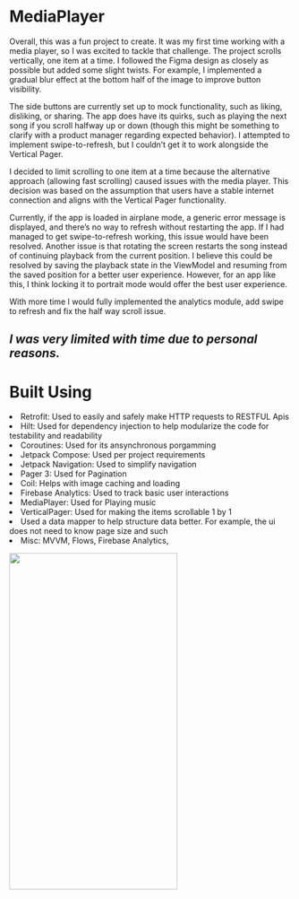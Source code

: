 # MediaPlayer
Overall, this was a fun project to create. It was my first time working with a media player, so I was excited to tackle that challenge. The project scrolls vertically, one item at a time. I followed the Figma design as closely as possible but added some slight twists. For example, I implemented a gradual blur effect at the bottom half of the image to improve button visibility.

The side buttons are currently set up to mock functionality, such as liking, disliking, or sharing. The app does have its quirks, such as playing the next song if you scroll halfway up or down (though this might be something to clarify with a product manager regarding expected behavior). I attempted to implement swipe-to-refresh, but I couldn’t get it to work alongside the Vertical Pager.

I decided to limit scrolling to one item at a time because the alternative approach (allowing fast scrolling) caused issues with the media player. This decision was based on the assumption that users have a stable internet connection and aligns with the Vertical Pager functionality.

Currently, if the app is loaded in airplane mode, a generic error message is displayed, and there’s no way to refresh without restarting the app. If I had managed to get swipe-to-refresh working, this issue would have been resolved. Another issue is that rotating the screen restarts the song instead of continuing playback from the current position. I believe this could be resolved by saving the playback state in the ViewModel and resuming from the saved position for a better user experience. However, for an app like this, I think locking it to portrait mode would offer the best user experience.

With more time I would fully implemented the analytics module, add swipe to refresh and fix the half way scroll issue.

<h2><b><i>I was very limited with time due to personal reasons.</i></b></h2>

<h1>Built Using</h1>
<li>Retrofit: Used to easily and safely make HTTP requests to RESTFUL Apis </li>
<li>Hilt: Used for dependency injection to help modularize the code for testability and readability</li>
<li>Coroutines: Used for its ansynchronous porgamming</li>
<li>Jetpack Compose: Used per project requirements</li>
<li>Jetpack Navigation: Used to simplify navigation</li>
<li>Pager 3: Used for Pagination</li>
<li>Coil: Helps with image caching and loading</li>
<li>Firebase Analytics: Used to track basic user interactions</li>
<li>MediaPlayer: Used for Playing music</li>
<li>VerticalPager: Used for making the items scrollable 1 by 1</li>
<li>Used a data mapper to help structure data better. For example, the ui does not need to know page size and such</li>
<li>Misc: MVVM, Flows, Firebase Analytics, </li>    

<p float="left">
    <img src="https://github.com/user-attachments/assets/0b8eb959-c7d2-4192-85b8-bcf984a14858" width="300" height="600" />
</p>

